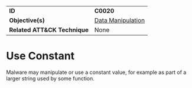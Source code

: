 |||
|---|---|
|**ID**|**C0020**|
|**Objective(s)**|[Data Manipulation](../micro-behaviors/data-manipulation)|
|**Related ATT&CK Technique**|None|


Use Constant
============
Malware may manipulate or use a constant value, for example as part of a larger string used by some function.
